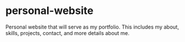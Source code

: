 # personal-website

Personal website that will serve as my portfolio.
This includes my about, skills, projects, contact, and more details about me.
